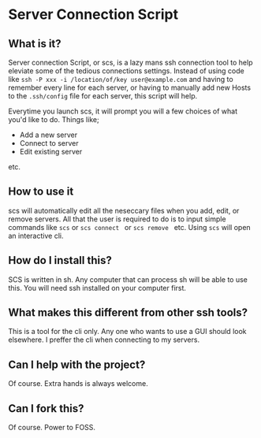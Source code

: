 # Server Connection Script

## What is it?

Server connection Script, or scs, is a lazy mans ssh connection tool to help eleviate some of the tedious connections settings. Instead of using code like `ssh -P xxx -i /location/of/key user@example.com` and having to remember every line for each server, or having to manually add new Hosts to the `.ssh/config` file for each server, this script will help.

Everytime you launch scs, it will prompt you will a few choices of what you'd like to do. Things like;

- Add a new server
- Connect to server
- Edit existing server

etc.

## How to use it

scs will automatically edit all the neseccary files when you add, edit, or remove servers. All that the user is required to do is to input simple commands like `scs` or `scs connect ` or `scs remove ` etc. Using `scs` will open an interactive cli.

## How do I install this?

SCS is written in sh. Any computer that can process sh will be able to use this. You will need ssh installed on your computer first.

## What makes this different from other ssh tools?

This is a tool for the cli only. Any one who wants to use a GUI should look elsewhere. I preffer the cli when connecting to my servers.

## Can I help with the project?

Of course. Extra hands is always welcome.

## Can I fork this?

Of course. Power to FOSS.


